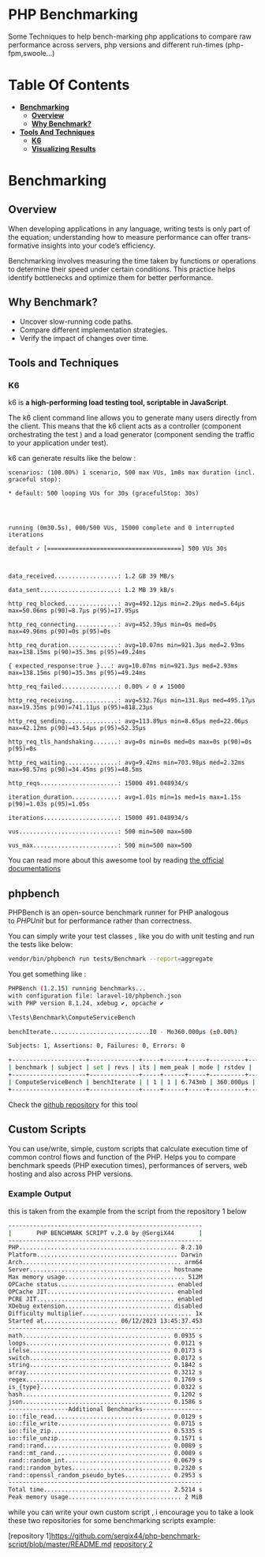 # PHP Benchmarking

Some Techniques to help bench-marking php applications to compare raw performance across servers, php versions and different run-times (php-fpm,swoole...)


# Table Of Contents

- **[Benchmarking](#Benchmarking)**
    - **[Overview](#overview)**
    - **[Why Benchmark?](#why-becnhmark-?)**
- **[Tools And Techniques](#tools-and-techniques)**
	- **[K6](#k6)**
	- **[Visualizing Results](#visualizing-results)**



# Benchmarking

## Overview 
When developing applications in any language, writing tests is only part of the equation; understanding how to measure performance can offer trans-formative insights into your code’s efficiency.

Benchmarking involves measuring the time taken by functions or operations to determine their speed under certain conditions. This practice helps identify bottlenecks and optimize them for better performance.

## Why Benchmark?

- Uncover slow-running code paths.
- Compare different implementation strategies.
- Verify the impact of changes over time.


## Tools and Techniques

### K6

k6 is **a high-performing load testing tool, scriptable in JavaScript**.

The k6 client command line allows you to generate many users directly from the client. This means that the k6 client acts as a controller (component orchestrating the test ) and a load generator (component sending the traffic to your application under test).

k6 can generate results like the below :

```log
scenarios: (100.00%) 1 scenario, 500 max VUs, 1m0s max duration (incl. graceful stop):

* default: 500 looping VUs for 30s (gracefulStop: 30s)

  
  

running (0m30.5s), 000/500 VUs, 15000 complete and 0 interrupted iterations

default ✓ [======================================] 500 VUs 30s

  

data_received..................: 1.2 GB 39 MB/s

data_sent......................: 1.2 MB 39 kB/s

http_req_blocked...............: avg=492.12µs min=2.29µs med=5.64µs max=50.06ms p(90)=8.7µs p(95)=17.95µs

http_req_connecting............: avg=452.39µs min=0s med=0s max=49.96ms p(90)=0s p(95)=0s

http_req_duration..............: avg=10.07ms min=921.3µs med=2.93ms max=138.15ms p(90)=35.3ms p(95)=49.24ms

{ expected_response:true }...: avg=10.07ms min=921.3µs med=2.93ms max=138.15ms p(90)=35.3ms p(95)=49.24ms

http_req_failed................: 0.00% ✓ 0 ✗ 15000

http_req_receiving.............: avg=532.76µs min=131.8µs med=495.17µs max=19.35ms p(90)=741.11µs p(95)=818.23µs

http_req_sending...............: avg=113.89µs min=8.65µs med=22.06µs max=42.12ms p(90)=43.54µs p(95)=52.35µs

http_req_tls_handshaking.......: avg=0s min=0s med=0s max=0s p(90)=0s p(95)=0s

http_req_waiting...............: avg=9.42ms min=703.98µs med=2.32ms max=98.57ms p(90)=34.45ms p(95)=48.5ms

http_reqs......................: 15000 491.048934/s

iteration_duration.............: avg=1.01s min=1s med=1s max=1.15s p(90)=1.03s p(95)=1.05s

iterations.....................: 15000 491.048934/s

vus............................: 500 min=500 max=500

vus_max........................: 500 min=500 max=500
```

You can read more about this awesome tool by reading [the official documentations](https://k6.io/docs/)

## phpbench

PHPBench is an open-source benchmark runner for PHP analogous to _PHPUnit_ but for performance rather than correctness.

You can simply write your test classes , like you do with unit testing and run the tests like below:

```bash
vendor/bin/phpbench run tests/Benchmark --report=aggregate
```

You get something like :

```bash
PHPBench (1.2.15) running benchmarks...
with configuration file: laravel-10/phpbench.json
with PHP version 8.1.24, xdebug ✔, opcache ✔

\Tests\Benchmark\ComputeServiceBench

benchIterate............................I0 - Mo360.000μs (±0.00%)

Subjects: 1, Assertions: 0, Failures: 0, Errors: 0

+---------------------+--------------+-----+------+-----+----------+-----------+--------+
| benchmark | subject | set | revs | its | mem_peak | mode | rstdev |
+---------------------+--------------+-----+------+-----+----------+-----------+--------+
| ComputeServiceBench | benchIterate | | 1 | 1 | 6.743mb | 360.000μs | ±0.00% |
+---------------------+--------------+-----+------+-----+----------+-----------+--------+
```

Check the [github repository](https://github.com/phpbench/phpbench) for this tool 


## Custom Scripts

You can use/write, simple, custom scripts that calculate execution time of common control flows and function of the PHP. Helps you to compare benchmark speeds (PHP execution times), performances of servers, web hosting and also across PHP versions.

### Example Output

this is taken from the example from the script from the repository 1 below

```bash
-------------------------------------------------------
|       PHP BENCHMARK SCRIPT v.2.0 by @SergiX44       |
-------------------------------------------------------
PHP............................................. 8.2.10
Platform........................................ Darwin
Arch............................................. arm64
Server........................................ hostname
Max memory usage.................................. 512M
OPCache status................................. enabled
OPCache JIT.................................... enabled
PCRE JIT....................................... enabled
XDebug extension.............................. disabled
Difficulty multiplier............................... 1x
Started at..................... 06/12/2023 13:45:37.453
-------------------------------------------------------
math.......................................... 0.0935 s
loops......................................... 0.0121 s
ifelse........................................ 0.0173 s
switch........................................ 0.0172 s
string........................................ 0.1842 s
array......................................... 0.3212 s
regex......................................... 0.1769 s
is_{type}..................................... 0.0322 s
hash.......................................... 0.1202 s
json.......................................... 0.1586 s
-----------------Additional Benchmarks-----------------
io::file_read................................. 0.0129 s
io::file_write................................ 0.0715 s
io::file_zip.................................. 0.5335 s
io::file_unzip................................ 0.1571 s
rand::rand.................................... 0.0089 s
rand::mt_rand................................. 0.0089 s
rand::random_int.............................. 0.0679 s
rand::random_bytes............................ 0.2320 s
rand::openssl_random_pseudo_bytes............. 0.2953 s
-------------------------------------------------------
Total time.................................... 2.5214 s
Peak memory usage................................ 2 MiB
```

while you can write your own custom script , i  encourage you to take a look these two repositories for some benchmarking scripts example:

[repository 1]https://github.com/sergix44/php-benchmark-script/blob/master/README.md
[repository 2](https://github.com/vanilla-php/benchmark-php/blob/master/README.md)


